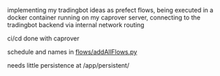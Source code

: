 implementing my tradingbot ideas as prefect flows, being executed in a docker container running on my caprover server, connecting to the tradingbot backend via internal network routing

ci/cd done with caprover

schedule and names in [flows/addAllFlows.py](flows/addAllFlows.py)

needs little persistence at /app/persistent/